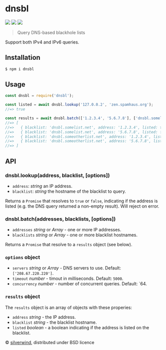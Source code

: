 # dnsbl
[![](https://img.shields.io/npm/v/dnsbl.svg?style=flat)](https://www.npmjs.org/package/dnsbl) [![](https://img.shields.io/npm/dm/dnsbl.svg)](https://www.npmjs.org/package/dnsbl) [![](https://api.travis-ci.org/silverwind/dnsbl.svg?style=flat)](https://travis-ci.org/silverwind/dnsbl)
> Query DNS-based blackhole lists

Support both IPv4 and IPv6 queries.

## Installation
```sh
$ npm i dnsbl
```

## Usage
```js
const dnsbl = require('dnsbl');

const listed = await dnsbl.lookup('127.0.0.2', 'zen.spamhaus.org');
//=> true

const results = await dnsbl.batch(['1.2.3.4', '5.6.7.8'], ['dnsbl.somelist.net', 'dnsbl.someotherlist.net']);
//=> [
//=>   { blacklist: 'dnsbl.somelist.net', address: '1.2.3.4', listed: true  },
//=>   { blacklist: 'dnsbl.somelist.net', address: '5.6.7.8', listed: false },
//=>   { blacklist: 'dnsbl.someotherlist.net', address: '1.2.3.4', listed: true  },
//=>   { blacklist: 'dnsbl.someotherlist.net', address: '5.6.7.8', listed: false }
//=> ]
```

## API
### dnsbl.lookup(address, blacklist, [options])
- `address`: *string* an IP address.
- `blacklist`: *string* the hostname of the blacklist to query.

Returns a `Promise` that resolves to `true` or `false`, indicating if the address is listed (e.g. the DNS query returned a non-empty result). Will reject on error.

### dnsbl.batch(addresses, blacklists, [options])
- `addresses` *string* or *Array* - one or more IP addresses.
- `blacklists` *string* or *Array* - one or more blacklist hostnames.

Returns a `Promise` that resolve to a `results` object (see below).

### `options` object
- `servers` *string* or *Array* - DNS servers to use. Default: `['208.67.220.220']`.
- `timeout` *number* - timout in milliseconds. Default: `5000`.
- `concurrency` *number* - number of concurrent queries. Default: `64.

### `results` object
The `results` object is an array of objects with these properies:
- `address` *string* - the IP address.
- `blacklist` *string* - the blacklist hostname.
- `listed` *boolean* - a boolean indicating if the address is listed on the blacklist.

© [silverwind](https://github.com/silverwind), distributed under BSD licence
